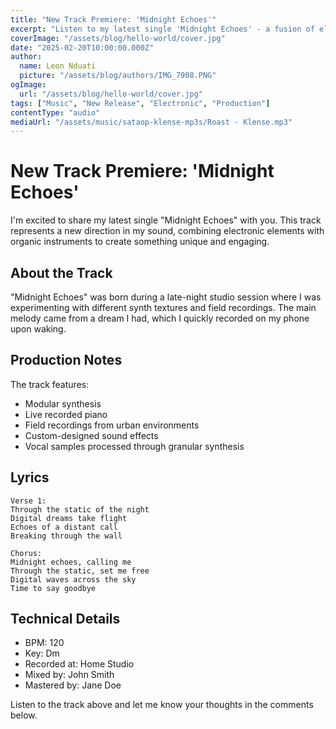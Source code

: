 ```yaml
---
title: "New Track Premiere: 'Midnight Echoes'"
excerpt: "Listen to my latest single 'Midnight Echoes' - a fusion of electronic and acoustic elements creating a unique soundscape that pushes genre boundaries."
coverImage: "/assets/blog/hello-world/cover.jpg"
date: "2025-02-20T10:00:00.000Z"
author:
  name: Leon Nduati
  picture: "/assets/blog/authors/IMG_7908.PNG"
ogImage:
  url: "/assets/blog/hello-world/cover.jpg"
tags: ["Music", "New Release", "Electronic", "Production"]
contentType: "audio"
mediaUrl: "/assets/music/sataop-klense-mp3s/Roast - Klense.mp3"
---
```


# New Track Premiere: 'Midnight Echoes'

I'm excited to share my latest single "Midnight Echoes" with you. This track represents a new direction in my sound, combining electronic elements with organic instruments to create something unique and engaging.

## About the Track

"Midnight Echoes" was born during a late-night studio session where I was experimenting with different synth textures and field recordings. The main melody came from a dream I had, which I quickly recorded on my phone upon waking.

## Production Notes

The track features:
- Modular synthesis
- Live recorded piano
- Field recordings from urban environments
- Custom-designed sound effects
- Vocal samples processed through granular synthesis

## Lyrics

```
Verse 1:
Through the static of the night
Digital dreams take flight
Echoes of a distant call
Breaking through the wall

Chorus:
Midnight echoes, calling me
Through the static, set me free
Digital waves across the sky
Time to say goodbye
```

## Technical Details

- BPM: 120
- Key: Dm
- Recorded at: Home Studio
- Mixed by: John Smith
- Mastered by: Jane Doe

Listen to the track above and let me know your thoughts in the comments below.